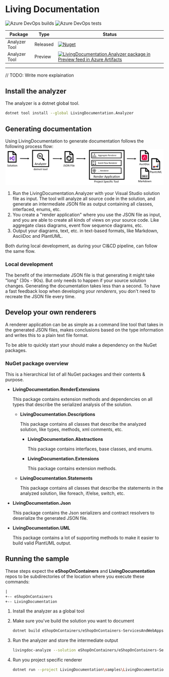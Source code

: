 # Living Documentation

![Azure DevOps builds](https://img.shields.io/azure-devops/build/hompus/dccc1034-d776-48ea-8a70-8822a02987f9/6?style=plastic) ![Azure DevOps tests](https://img.shields.io/azure-devops/tests/hompus/LivingDocumentation/6?style=plastic)

| Package | Type | Status
|-|-|-|
| Analyzer Tool | Released | [![Nuget](https://img.shields.io/nuget/v/LivingDocumentation.Analyzer?color=0071C8&label=NuGet&logo=NuGet)](https://www.nuget.org/packages/LivingDocumentation.Analyzer)
| Analyzer Tool | Preview | [![LivingDocumentation.Analyzer package in Preview feed in Azure Artifacts](https://feeds.dev.azure.com/hompus/dccc1034-d776-48ea-8a70-8822a02987f9/_apis/public/Packaging/Feeds/030d64ca-8fad-4972-b7b7-8b1679c95e25/Packages/f3b0fbae-213f-412b-a98c-4d339e7a09e7/Badge)](https://dev.azure.com/hompus/LivingDocumentation/_packaging?_a=package&feed=030d64ca-8fad-4972-b7b7-8b1679c95e25&package=f3b0fbae-213f-412b-a98c-4d339e7a09e7&preferRelease=false)

---

// TODO: Write more explaination

## Install the analyzer

The analyzer is a dotnet global tool.

```sh
dotnet tool install --global LivingDocumentation.Analyzer
```

## Generating documentation

Using LivingDocumentation to generate documentation follows the following process flow:
![LivingDocumentation process flow](./docs/flow.png)

1. Run the LivingDocumentation.Analyzer with your Visual Studio solution file as input. The tool will analyze all source code in the solution, and generate an intermediate JSON file as output containing all classes, interfaced, enums, etc.
2. You create a "render application" where you use the JSON file as input, and you are able to create all kinds of views on your source code. Like aggregate class diagrams, event flow sequence diagrams, etc.
3. Output your diagrams, text, etc. in text-based formats, like Markdown, AsciiDoc and PlantUML.

Both during local development, as during your CI&CD pipeline, can follow the same flow.

### Local development

The benefit of the intermediate JSON file is that generating it might take "long" (30s - 90s). But only needs to happen if your source solution changes. Generating the documentation takes less than a second. To have a fast feedback loop when developing your _renderers_, you don't need to recreate the JSON file every time.

## Develop your own renderers

A renderer application can be as simple as a command line tool that takes in the generated JSON files, makes conclusions based on the type information and writes this to a plain text file format.

To be able to quickly start your should make a dependency on the NuGet packages.

### NuGet package overview

This is a hierarchical list of all NuGet packages and their contents & purpose.

* **LivingDocumentation.RenderExtensions**

  This package contains extension methods and dependencies on all types that describe the serialized analysis of the solution.

  * **LivingDocumentation.Descriptions**

    This package contains all classes that describe the analyzed solution, like types, methods, xml comments, etc.

    * **LivingDocumentation.Abstractions**

      This package contains interfaces, base classes, and enums.

    * **LivingDocumentation.Extensions**

      This package contains extension methods.

  * **LivingDocumentation.Statements**

    This package contains all classes that describe the statements in the analyzed solution, like foreach, if/else, switch, etc.

* **LivingDocumentation.Json**

  This package contains the Json serializers and contract resolvers to deserialize the generated JSON file.

* **LivingDocumentation.UML**

  This package contains a lot of supporting methods to make it easier to build valid PlantUML output.

## Running the sample

These steps expect the **eShopOnContainers** and **LivingDocumentation** repos to be subdirectories of the location where you execute these commands:

```plain
|
+-- eShopOnContainers
+-- LivingDocumentation
```

1. Install the analyzer as a global tool
2. Make sure you've build the solution you want to document

   ```sh
   dotnet build eShopOnContainers/eShopOnContainers-ServicesAndWebApps.sln -c Release
   ```

3. Run the analyzer and store the intermediate output

   ```sh
   livingdoc-analyze --solution eShopOnContainers/eShopOnContainers-ServicesAndWebApps.sln --output analysis.json
   ```

4. Run you project specific renderer

   ```sh
   dotnet run --project LivingDocumentation\samples\LivingDocumentation.eShopOnContainers -c Release
   ```
